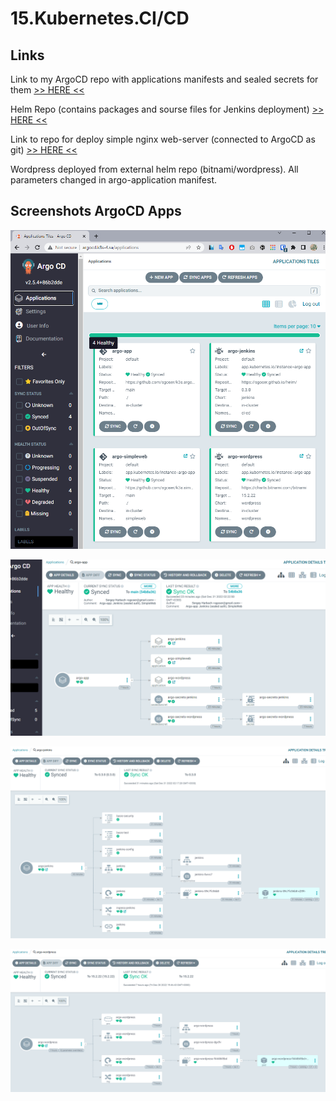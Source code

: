 # 15.Kubernetes.CI/CD

## Links

Link to my ArgoCD repo with applications manifests and sealed secrets for them [>> HERE <<](https://github.com/sgoser/k3s.argo)

Helm Repo (contains packages and sourse files for Jenkins deployment) [>> HERE <<](https://github.com/sgoser/helm)

Link to repo for deploy simple nginx web-server (connected to ArgoCD as git) [>> HERE <<](https://github.com/sgoser/k3s.simpleweb)

Wordpress deployed from external helm repo (bitnami/wordpress). All parameters changed in argo-application manifest.

## Screenshots ArgoCD Apps

![argo_main_apps](ximg1_argo_main_apps.png)

![argo_app_details](ximg2_argo_app_details.png)

![jenkins_app_details](ximg3_jenkins_app_details.png)

![wordpress_app_details](ximg4_wordpress_app_details.png)
